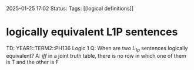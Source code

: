2025-01-25 17:02
Status: 
Tags: [[logical definitions]]
# logically equivalent L1P sentences

TD: YEAR1::TERM2::PH136 Logic 1
Q: When are two $L_{1p}$ sentences logically equivalent?
A: _iff_ in a joint truth table, there is no row in which one of them is T and the other is F
<!--ID: 1737824610861-->
